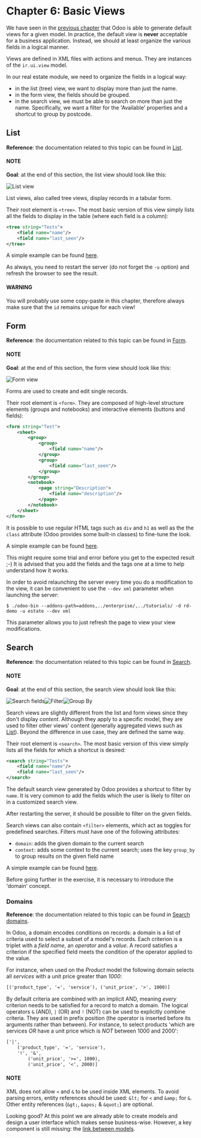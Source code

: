 # Chapter 6: Basic Views

We have seen in the [previous chapter](05_firstui.md) that Odoo is able
to generate default views for a given model. In practice, the default view is **never** acceptable
for a business application. Instead, we should at least organize the various fields in a logical
manner.

Views are defined in XML files with actions and menus. They are instances of the
`ir.ui.view` model.

In our real estate module, we need to organize the fields in a logical way:

- in the list (tree) view, we want to display more than just the name.
- in the form view, the fields should be grouped.
- in the search view, we must be able to search on more than just the name. Specifically, we want a
  filter for the 'Available' properties and a shortcut to group by postcode.

## List

**Reference**: the documentation related to this topic can be found in
[List](../../reference/user_interface/view_architectures.md#reference-view-architectures-list).

#### NOTE
**Goal**: at the end of this section, the list view should look like this:

![List view](../../../_images/list2.png)

List views, also called tree views, display records in a tabular form.

Their root element is `<tree>`. The most basic version of this view simply
lists all the fields to display in the table (where each field is a column):

```xml
<tree string="Tests">
    <field name="name"/>
    <field name="last_seen"/>
</tree>
```

A simple example can be found
[here](https://github.com/odoo/odoo/blob/6da14a3aadeb3efc40f145f6c11fc33314b2f15e/addons/crm/views/crm_lost_reason_views.xml#L46-L54).

As always, you need to restart the server (do not forget the `-u` option) and refresh the browser
to see the result.

#### WARNING
You will probably use some copy-paste in this chapter, therefore always make sure that the `id`
remains unique for each view!

## Form

**Reference**: the documentation related to this topic can be found in
[Form](../../reference/user_interface/view_architectures.md#reference-view-architectures-form).

#### NOTE
**Goal**: at the end of this section, the form view should look like this:

![Form view](../../../_images/form.png)

Forms are used to create and edit single records.

Their root element is `<form>`. They are composed of high-level structure
elements (groups and notebooks) and interactive elements (buttons and fields):

```xml
<form string="Test">
    <sheet>
        <group>
            <group>
                <field name="name"/>
            </group>
            <group>
                <field name="last_seen"/>
            </group>
        </group>
        <notebook>
            <page string="Description">
                <field name="description"/>
            </page>
        </notebook>
    </sheet>
</form>
```

It is possible to use regular HTML tags such as `div` and `h1` as well as the the `class` attribute
(Odoo provides some built-in classes) to fine-tune the look.

A simple example can be found
[here](https://github.com/odoo/odoo/blob/6da14a3aadeb3efc40f145f6c11fc33314b2f15e/addons/crm/views/crm_lost_reason_views.xml#L16-L44).

This might require some trial and error before you get to the expected result ;-) It is advised
that you add the fields and the tags one at a time to help understand how it works.

In order to avoid relaunching the server every time you do a modification to the view, it can
be convenient to use the `--dev xml` parameter when launching the server:

```console
$ ./odoo-bin --addons-path=addons,../enterprise/,../tutorials/ -d rd-demo -u estate --dev xml
```

This parameter allows you to just refresh the page to view your view modifications.

## Search

**Reference**: the documentation related to this topic can be found in
[Search](../../reference/user_interface/view_architectures.md#reference-view-architectures-search).

#### NOTE
**Goal**: at the end of this section, the search view should look like this:

![Search fields](../../../_images/search_01.png)![Filter](../../../_images/search_02.png)![Group By](../../../_images/search_03.png)

Search views are slightly different from the list and form views since they don't display
*content*. Although they apply to a specific model, they are used to filter
other views' content (generally aggregated views such as
[List](../../reference/user_interface/view_architectures.md#reference-view-architectures-list)). Beyond the difference in use case, they are
defined the same way.

Their root element is `<search>`. The most basic version of this view simply
lists all the fields for which a shortcut is desired:

```xml
<search string="Tests">
    <field name="name"/>
    <field name="last_seen"/>
</search>
```

The default search view generated by Odoo provides a shortcut to filter by `name`. It is very
common to add the fields which the user is likely to filter on in a customized search view.

After restarting the server, it should be possible to filter on the given fields.

Search views can also contain `<filter>` elements, which act as toggles for
predefined searches. Filters must have one of the following attributes:

- `domain`: adds the given domain to the current search
- `context`: adds some context to the current search; uses the key `group_by` to group
  results on the given field name

A simple example can be found
[here](https://github.com/odoo/odoo/blob/715a24333bf000d5d98b9ede5155d3af32de067c/addons/delivery/views/delivery_view.xml#L30-L44).

Before going further in the exercise, it is necessary to introduce the 'domain' concept.

### Domains

**Reference**: the documentation related to this topic can be found in
[Search domains](../../reference/backend/orm.md#reference-orm-domains).

In Odoo, a domain encodes conditions on
records: a domain is a list of criteria used to select a subset of a model's
records. Each criterion is a triplet with a *field name*, an *operator* and a *value*.
A record satisfies a criterion if the specified field meets the condition of the operator applied to the value.

For instance, when used on the *Product* model the following domain selects
all *services* with a unit price greater than *1000*:

```default
[('product_type', '=', 'service'), ('unit_price', '>', 1000)]
```

By default criteria are combined with an implicit AND, meaning *every* criterion
needs to be satisfied for a record to match a domain. The logical operators
`&` (AND), `|` (OR) and `!` (NOT) can be used to explicitly combine
criteria. They are used in prefix position (the operator is inserted before
its arguments rather than between). For instance, to select products 'which are
services *OR* have a unit price which is *NOT* between 1000 and 2000':

```default
['|',
    ('product_type', '=', 'service'),
    '!', '&',
        ('unit_price', '>=', 1000),
        ('unit_price', '<', 2000)]
```

#### NOTE
XML does not allow `<` and `&` to be used inside XML
elements. To avoid parsing errors, entity references should be used:
`&lt;` for `<` and `&amp;` for `&`. Other entity references
(`&gt;`, `&apos;` & `&quot;`) are optional.

Looking good? At this point we are already able to create models and design a user interface which
makes sense business-wise. However, a key component is still missing: the
[link between models](07_relations.md).
